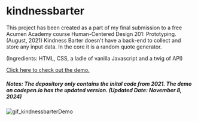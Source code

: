 



# kindnessbarter
This project has been created as a part of my final submission to a free Acumen Academy course Human-Centered Design 201: Prototyping.(August, 2021)
Kindness Barter doesn't have a back-end to collect and store any input data. In the core it is a random quote generator. 

(Ingredients: HTML, CSS, a ladle of vanilla Javascript and a twig of API)


<a href="https://codepen.io/WinnieWendinH/project/full/ZrJaEY" target="_blank">Click here to check out the demo.</a>

##### Notes: The depository only contains the inital code from 2021. The demo on codepen.io has the updated version. (Updated Date: November 8, 2024)


![gif_kindnessbarterDemo](https://user-images.githubusercontent.com/69643040/131197611-e360e7f7-221b-4d18-acdb-ef8817bbfad6.gif)


